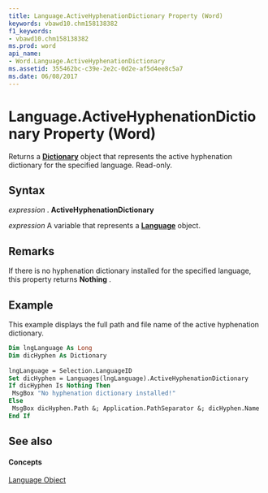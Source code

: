 ```yaml
---
title: Language.ActiveHyphenationDictionary Property (Word)
keywords: vbawd10.chm158138382
f1_keywords:
- vbawd10.chm158138382
ms.prod: word
api_name:
- Word.Language.ActiveHyphenationDictionary
ms.assetid: 355462bc-c39e-2e2c-0d2e-af5d4ee8c5a7
ms.date: 06/08/2017
---
```



# Language.ActiveHyphenationDictionary Property (Word)

Returns a  **[Dictionary](Word.Dictionary.md)** object that represents the active hyphenation dictionary for the specified language. Read-only.


## Syntax

 _expression_ . **ActiveHyphenationDictionary**

 _expression_ A variable that represents a **[Language](Word.Language.md)** object.


## Remarks

If there is no hyphenation dictionary installed for the specified language, this property returns  **Nothing** .


## Example

This example displays the full path and file name of the active hyphenation dictionary.


```vb
Dim lngLanguage As Long 
Dim dicHyphen As Dictionary 
 
lngLanguage = Selection.LanguageID 
Set dicHyphen = Languages(lngLanguage).ActiveHyphenationDictionary 
If dicHyphen Is Nothing Then 
 MsgBox "No hyphenation dictionary installed!" 
Else 
 MsgBox dicHyphen.Path &; Application.PathSeparator &; dicHyphen.Name 
End If
```


## See also


#### Concepts


[Language Object](Word.Language.md)

